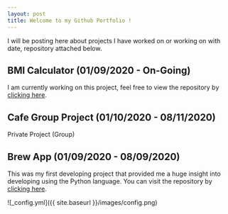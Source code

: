 ```yaml
---
layout: post
title: Welcome to my Github Portfolio !
---
```


I will be posting here about projects I have worked on or working on with date, repository attached below.

## BMI Calculator (01/09/2020 - On-Going)

I am currently working on this project, feel free to view the repository by [clicking here](https://github.com/ans-github/BMI-Calculator-Test).
## Cafe Group Project (01/10/2020 - 08/11/2020)
Private Project (Group)
## Brew App (01/09/2020 - 08/09/2020)

This was my first developing project that provided me a huge insight into developing using the Python language.
You can visit the repository by [clicking here](https://github.com/ans-github/Brew_App).

![_config.yml]({{ site.baseurl }}/images/config.png)
